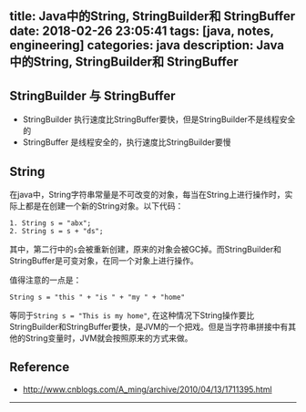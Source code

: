 title: Java中的String, StringBuilder和 StringBuffer
date: 2018-02-26 23:05:41
tags: [java, notes, engineering]
categories: java
description: Java 中的String, StringBuilder和 StringBuffer
---

## StringBuilder 与 StringBuffer

- StringBuilder 执行速度比StringBuffer要快，但是StringBuilder不是线程安全的
- StringBuffer 是线程安全的，执行速度比StringBuilder要慢


## String

在java中，String字符串常量是不可改变的对象，每当在String上进行操作时，实际上都是在创建一个新的String对象。以下代码：

```
1. String s = "abx";
2. String s = s + "ds";

```
其中，第二行中的`s`会被重新创建，原来的对象会被GC掉。而StringBuilder和StringBuffer是可变对象，在同一个对象上进行操作。

值得注意的一点是：

```
String s = "this " + "is " + "my " + "home"

```
等同于`String s = "This is my home"`, 在这种情况下String操作要比StringBuilder和StringBuffer要快，是JVM的一个把戏。但是当字符串拼接中有其他的String变量时，JVM就会按照原来的方式来做。

## Reference

- http://www.cnblogs.com/A_ming/archive/2010/04/13/1711395.html

---